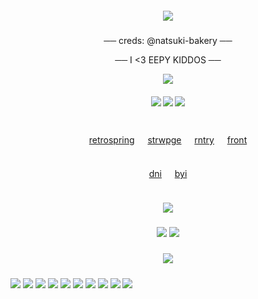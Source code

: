 
<h5 align="center">
<img src="https://files.catbox.moe/gfs20u.png"/>
</h5> 
<h5 align="center">

</h5>  

<p align="center">
 ──  creds: @natsuki-bakery ── 
<p align="center">
 ──  I <3 EEPY KIDDOS ──
<p align="center">
<img src="https://komarev.com/ghpvc/?username=seniyzyy&color=6699CC"/>
</p> 
<h5 align="center">
<img src="https://files.catbox.moe/jnayhv.webp"/> <img src="https://files.catbox.moe/68ltvw.webp"/> <img src="https://files.catbox.moe/9oolb7.webp"/>
</h5>
<div align="center">

   <br> [retrospring](https://retrospring.net/@seniyzyy) ㅤ [strwpge](https://blitzy.straw.page) ㅤ [rntry](https://rentry.co/seniyzy) ㅤ [front](https://pluralkit.xyz/f/mljaa) <br><br>
<br> [dni](https://rentry.co/dniseniyzy) ㅤ [byi](https://rentry.co/byiseniyzy) <br><br>

</p> 
<h5 align="center">
<img src="https://files.catbox.moe/a0e0d7.png"/> 
</h5>
<div align="center">

</div>
<h5 align="center">
<img src="https://files.catbox.moe/32b39g.gif"/> <img src="https://files.catbox.moe/3snucm.gif"/>
</h5>

</div>
<h5 align="center">
<img src="https://files.catbox.moe/b29co6.png"/>
</h5>


<img src="https://images-wixmp-ed30a86b8c4ca887773594c2.wixmp.com/f/569ba561-561d-4e23-9fb2-a7b460d7ae1f/dar6a44-63e00917-ce15-4595-af22-822631531e91.png?token=eyJ0eXAiOiJKV1QiLCJhbGciOiJIUzI1NiJ9.eyJzdWIiOiJ1cm46YXBwOjdlMGQxODg5ODIyNjQzNzNhNWYwZDQxNWVhMGQyNmUwIiwiaXNzIjoidXJuOmFwcDo3ZTBkMTg4OTgyMjY0MzczYTVmMGQ0MTVlYTBkMjZlMCIsIm9iaiI6W1t7InBhdGgiOiJcL2ZcLzU2OWJhNTYxLTU2MWQtNGUyMy05ZmIyLWE3YjQ2MGQ3YWUxZlwvZGFyNmE0NC02M2UwMDkxNy1jZTE1LTQ1OTUtYWYyMi04MjI2MzE1MzFlOTEucG5nIn1dXSwiYXVkIjpbInVybjpzZXJ2aWNlOmZpbGUuZG93bmxvYWQiXX0.9Z8b9UuSUeS6gC03pSxIGNiV5bpI7UBllL2C8mVCaDg"/> <img src="https://images-wixmp-ed30a86b8c4ca887773594c2.wixmp.com/f/9d0900e5-a6ab-4b7c-bae1-5f4f41acaa44/ddx6x7r-90ccb993-a895-4463-a8c5-7533d67487f9.png/v1/fill/w_99,h_56,q_80,strp/solar_opposites_pupa_stamp_by_apexigod_ddx6x7r-fullview.jpg?token=eyJ0eXAiOiJKV1QiLCJhbGciOiJIUzI1NiJ9.eyJzdWIiOiJ1cm46YXBwOjdlMGQxODg5ODIyNjQzNzNhNWYwZDQxNWVhMGQyNmUwIiwiaXNzIjoidXJuOmFwcDo3ZTBkMTg4OTgyMjY0MzczYTVmMGQ0MTVlYTBkMjZlMCIsIm9iaiI6W1t7ImhlaWdodCI6Ijw9NTYiLCJwYXRoIjoiXC9mXC85ZDA5MDBlNS1hNmFiLTRiN2MtYmFlMS01ZjRmNDFhY2FhNDRcL2RkeDZ4N3ItOTBjY2I5OTMtYTg5NS00NDYzLWE4YzUtNzUzM2Q2NzQ4N2Y5LnBuZyIsIndpZHRoIjoiPD05OSJ9XV0sImF1ZCI6WyJ1cm46c2VydmljZTppbWFnZS5vcGVyYXRpb25zIl19.y6ZNQezqd4xYwHdhPmoR5CSK3R2RO9W8KXoeovR4j_k"/> <img src="https://images-wixmp-ed30a86b8c4ca887773594c2.wixmp.com/f/aeadf0ae-fd22-427f-a563-fbfe64f3c890/ddl35sw-9b94ef0e-764c-48f4-8d94-74b36a1ae339.png?token=eyJ0eXAiOiJKV1QiLCJhbGciOiJIUzI1NiJ9.eyJzdWIiOiJ1cm46YXBwOjdlMGQxODg5ODIyNjQzNzNhNWYwZDQxNWVhMGQyNmUwIiwiaXNzIjoidXJuOmFwcDo3ZTBkMTg4OTgyMjY0MzczYTVmMGQ0MTVlYTBkMjZlMCIsIm9iaiI6W1t7InBhdGgiOiJcL2ZcL2FlYWRmMGFlLWZkMjItNDI3Zi1hNTYzLWZiZmU2NGYzYzg5MFwvZGRsMzVzdy05Yjk0ZWYwZS03NjRjLTQ4ZjQtOGQ5NC03NGIzNmExYWUzMzkucG5nIn1dXSwiYXVkIjpbInVybjpzZXJ2aWNlOmZpbGUuZG93bmxvYWQiXX0.M3ohyvwrgmi7k3-kR16Uq296csL5o_uMKS8_rU0GPwI"/> <img src="https://images-wixmp-ed30a86b8c4ca887773594c2.wixmp.com/f/572c3e95-d936-4d0c-a37e-b74342917616/d3lbiwj-8355ad8f-35cd-4ed7-892d-a2b14908cfd8.png?token=eyJ0eXAiOiJKV1QiLCJhbGciOiJIUzI1NiJ9.eyJzdWIiOiJ1cm46YXBwOjdlMGQxODg5ODIyNjQzNzNhNWYwZDQxNWVhMGQyNmUwIiwiaXNzIjoidXJuOmFwcDo3ZTBkMTg4OTgyMjY0MzczYTVmMGQ0MTVlYTBkMjZlMCIsIm9iaiI6W1t7InBhdGgiOiJcL2ZcLzU3MmMzZTk1LWQ5MzYtNGQwYy1hMzdlLWI3NDM0MjkxNzYxNlwvZDNsYml3ai04MzU1YWQ4Zi0zNWNkLTRlZDctODkyZC1hMmIxNDkwOGNmZDgucG5nIn1dXSwiYXVkIjpbInVybjpzZXJ2aWNlOmZpbGUuZG93bmxvYWQiXX0.BWt5IhpCBccelR76cEuMjf7J4SmvNxDonMnx4FDzaJU"/> <img src="https://images-wixmp-ed30a86b8c4ca887773594c2.wixmp.com/f/127dc048-75b6-4ab4-a8b0-7db83f152380/d1a8ya8-54ed9b08-0222-4954-8109-a03e88a36b22.gif?token=eyJ0eXAiOiJKV1QiLCJhbGciOiJIUzI1NiJ9.eyJzdWIiOiJ1cm46YXBwOjdlMGQxODg5ODIyNjQzNzNhNWYwZDQxNWVhMGQyNmUwIiwiaXNzIjoidXJuOmFwcDo3ZTBkMTg4OTgyMjY0MzczYTVmMGQ0MTVlYTBkMjZlMCIsIm9iaiI6W1t7InBhdGgiOiJcL2ZcLzEyN2RjMDQ4LTc1YjYtNGFiNC1hOGIwLTdkYjgzZjE1MjM4MFwvZDFhOHlhOC01NGVkOWIwOC0wMjIyLTQ5NTQtODEwOS1hMDNlODhhMzZiMjIuZ2lmIn1dXSwiYXVkIjpbInVybjpzZXJ2aWNlOmZpbGUuZG93bmxvYWQiXX0.1v3rCgwrD0UME8NnBuEb0Au4k5vc21ddvJ-DkeeOb_Y"/> <img src="https://images-wixmp-ed30a86b8c4ca887773594c2.wixmp.com/f/51f4ffbe-2b9e-478f-a8d0-d3c92bbd77e1/dhg8j3j-5d52364e-47c3-4592-89f3-e521434fffa3.gif?token=eyJ0eXAiOiJKV1QiLCJhbGciOiJIUzI1NiJ9.eyJzdWIiOiJ1cm46YXBwOjdlMGQxODg5ODIyNjQzNzNhNWYwZDQxNWVhMGQyNmUwIiwiaXNzIjoidXJuOmFwcDo3ZTBkMTg4OTgyMjY0MzczYTVmMGQ0MTVlYTBkMjZlMCIsIm9iaiI6W1t7InBhdGgiOiJcL2ZcLzUxZjRmZmJlLTJiOWUtNDc4Zi1hOGQwLWQzYzkyYmJkNzdlMVwvZGhnOGozai01ZDUyMzY0ZS00N2MzLTQ1OTItODlmMy1lNTIxNDM0ZmZmYTMuZ2lmIn1dXSwiYXVkIjpbInVybjpzZXJ2aWNlOmZpbGUuZG93bmxvYWQiXX0.YqUC87Ft-jiYEkvfMctn9mKdzjUx7dHzrgity3v8MVs"/> <img src="https://images-wixmp-ed30a86b8c4ca887773594c2.wixmp.com/f/aa7cad36-f7be-4e30-bd00-552798836da2/dce83zr-5aebd397-87f6-4da4-97e9-2174dd3ef509.png?token=eyJ0eXAiOiJKV1QiLCJhbGciOiJIUzI1NiJ9.eyJzdWIiOiJ1cm46YXBwOjdlMGQxODg5ODIyNjQzNzNhNWYwZDQxNWVhMGQyNmUwIiwiaXNzIjoidXJuOmFwcDo3ZTBkMTg4OTgyMjY0MzczYTVmMGQ0MTVlYTBkMjZlMCIsIm9iaiI6W1t7InBhdGgiOiJcL2ZcL2FhN2NhZDM2LWY3YmUtNGUzMC1iZDAwLTU1Mjc5ODgzNmRhMlwvZGNlODN6ci01YWViZDM5Ny04N2Y2LTRkYTQtOTdlOS0yMTc0ZGQzZWY1MDkucG5nIn1dXSwiYXVkIjpbInVybjpzZXJ2aWNlOmZpbGUuZG93bmxvYWQiXX0.INHTDPwdpTfp26yNhgoa-Ar7Fg6pFy2zQ3DPMFlmYZo"/> <img src="https://i.postimg.cc/YSxQwZZN/684-sin-t-tulo-20240503200049.png"/> <img src="https://images-wixmp-ed30a86b8c4ca887773594c2.wixmp.com/f/b79f1b32-da03-40e5-80de-10584aeb92f2/dbi0vut-ae2be18c-76af-43ea-b5e4-4360203a86f1.gif?token=eyJ0eXAiOiJKV1QiLCJhbGciOiJIUzI1NiJ9.eyJzdWIiOiJ1cm46YXBwOjdlMGQxODg5ODIyNjQzNzNhNWYwZDQxNWVhMGQyNmUwIiwiaXNzIjoidXJuOmFwcDo3ZTBkMTg4OTgyMjY0MzczYTVmMGQ0MTVlYTBkMjZlMCIsIm9iaiI6W1t7InBhdGgiOiJcL2ZcL2I3OWYxYjMyLWRhMDMtNDBlNS04MGRlLTEwNTg0YWViOTJmMlwvZGJpMHZ1dC1hZTJiZTE4Yy03NmFmLTQzZWEtYjVlNC00MzYwMjAzYTg2ZjEuZ2lmIn1dXSwiYXVkIjpbInVybjpzZXJ2aWNlOmZpbGUuZG93bmxvYWQiXX0.KsiRmBnnTts5aL1inmLrcF1wkrHVxtRCQ2d777Qg4L0"/> <img src="https://images-wixmp-ed30a86b8c4ca887773594c2.wixmp.com/f/be804242-c052-40a2-baa2-f6848a9b1c19/d9icz3y-462090d6-9964-405b-8bff-6f377fc5ff18.gif?token=eyJ0eXAiOiJKV1QiLCJhbGciOiJIUzI1NiJ9.eyJzdWIiOiJ1cm46YXBwOjdlMGQxODg5ODIyNjQzNzNhNWYwZDQxNWVhMGQyNmUwIiwiaXNzIjoidXJuOmFwcDo3ZTBkMTg4OTgyMjY0MzczYTVmMGQ0MTVlYTBkMjZlMCIsIm9iaiI6W1t7InBhdGgiOiJcL2ZcL2JlODA0MjQyLWMwNTItNDBhMi1iYWEyLWY2ODQ4YTliMWMxOVwvZDlpY3ozeS00NjIwOTBkNi05OTY0LTQwNWItOGJmZi02ZjM3N2ZjNWZmMTguZ2lmIn1dXSwiYXVkIjpbInVybjpzZXJ2aWNlOmZpbGUuZG93bmxvYWQiXX0.npPIWT80b9H1oQsd86RFoYW_CKBxNsTsE_o2T_RDdsw"/> 

